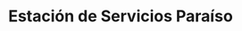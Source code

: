 ---
title: "Estación de Servicios Paraíso"
url: /caracas/estacion-de-servicios-paraiso-av-jose-antonio-paez-2/
shop: comodidad
---